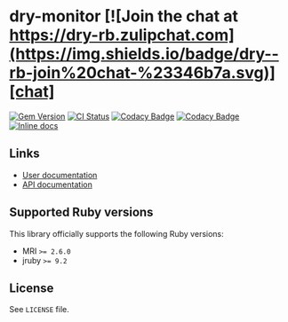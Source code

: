<!--- this file is synced from dry-rb/template-gem project -->
[gem]: https://rubygems.org/gems/dry-monitor
[actions]: https://github.com/dry-rb/dry-monitor/actions
[codacy]: https://www.codacy.com/gh/dry-rb/dry-monitor
[chat]: https://dry-rb.zulipchat.com
[inchpages]: http://inch-ci.org/github/dry-rb/dry-monitor

# dry-monitor [![Join the chat at https://dry-rb.zulipchat.com](https://img.shields.io/badge/dry--rb-join%20chat-%23346b7a.svg)][chat]

[![Gem Version](https://badge.fury.io/rb/dry-monitor.svg)][gem]
[![CI Status](https://github.com/dry-rb/dry-monitor/workflows/ci/badge.svg)][actions]
[![Codacy Badge](https://api.codacy.com/project/badge/Grade/984c4274e56d423a818e7a1bf5e963d0)][codacy]
[![Codacy Badge](https://api.codacy.com/project/badge/Coverage/984c4274e56d423a818e7a1bf5e963d0)][codacy]
[![Inline docs](http://inch-ci.org/github/dry-rb/dry-monitor.svg?branch=master)][inchpages]

## Links

* [User documentation](https://dry-rb.org/gems/dry-monitor)
* [API documentation](http://rubydoc.info/gems/dry-monitor)

## Supported Ruby versions

This library officially supports the following Ruby versions:

* MRI `>= 2.6.0`
* jruby `>= 9.2`

## License

See `LICENSE` file.

